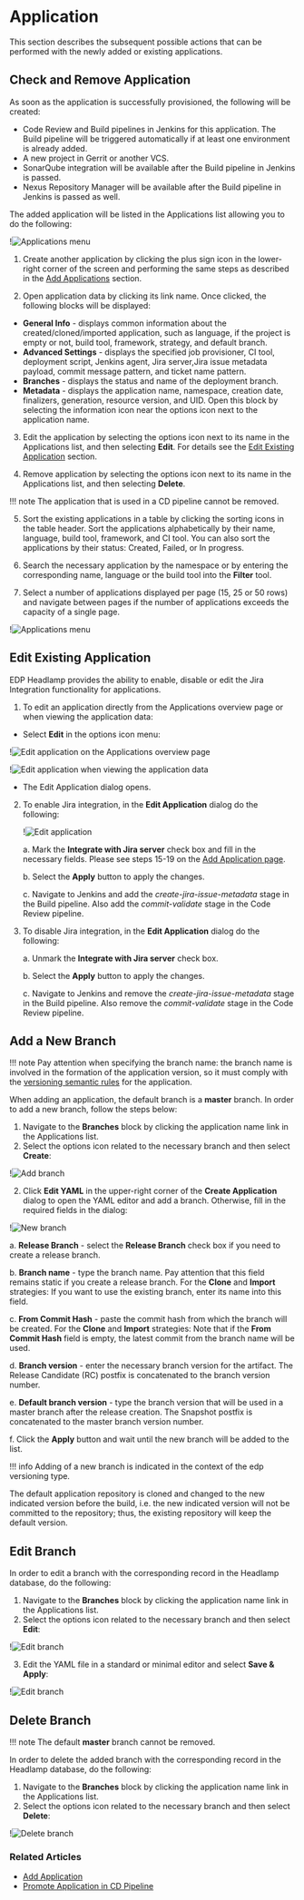 # Application

This section describes the subsequent possible actions that can be performed with the newly added or existing applications.

## Check and Remove Application

As soon as the application is successfully provisioned, the following will be created:

- Code Review and Build pipelines in Jenkins for this application. The Build pipeline will be triggered automatically if at least one environment is already added.
- A new project in Gerrit or another VCS.
- SonarQube integration will be available after the Build pipeline in Jenkins is passed.
- Nexus Repository Manager will be available after the Build pipeline in Jenkins is passed as well.

The added application will be listed in the Applications list allowing you to do the following:

!![Applications menu](../assets/headlamp-user-guide/headlamp-inspect-application-menu.png "Applications menu")

1. Create another application by clicking the plus sign icon in the lower-right corner of the screen and performing the same steps as described in the [Add Applications](add-application.md) section.

2. Open application data by clicking its link name. Once clicked, the following blocks will be displayed:

  * **General Info** - displays common information about the created/cloned/imported application, such as language, if the project is empty or not, build tool, framework, strategy, and default branch.
  * **Advanced Settings** - displays the specified job provisioner, CI tool, deployment script, Jenkins agent, Jira server,Jira issue metadata payload, commit message pattern, and ticket name pattern.
  * **Branches** - displays the status and name of the deployment branch.
  * **Metadata** - displays the application name, namespace, creation date, finalizers, generation, resource version, and UID. Open this block by selecting the information icon near the options icon next to the application name.

3. Edit the application by selecting the options icon next to its name in the Applications list, and then selecting **Edit**. For details see the [Edit Existing Application](#edit-existing-application) section.

4. Remove application by selecting the options icon next to its name in the Applications list, and then selecting **Delete**.

  !!! note
      The application that is used in a CD pipeline cannot be removed.

5. Sort the existing applications in a table by clicking the sorting icons in the table header. Sort the applications alphabetically by their name, language, build tool, framework, and CI tool. You can also sort the applications by their status: Created, Failed, or In progress.

6. Search the necessary application by the namespace or by entering the corresponding name, language or the build tool into the **Filter** tool.

7. Select a number of applications displayed per page (15, 25 or 50 rows)  and navigate between pages if the number of applications exceeds the capacity of a single page.

  !![Applications menu](../assets/headlamp-user-guide/headlamp-inspect-application-menu2.png "Applications menu")

## Edit Existing Application

EDP Headlamp provides the ability to enable, disable or edit the Jira Integration functionality for applications.

1. To edit an application directly from the Applications overview page or when viewing the application data:
  
  - Select **Edit** in the options icon menu:

  !![Edit application on the Applications overview page](../assets/headlamp-user-guide/headlamp-edit-codebase-1.png "Edit application on the Applications overview page")

  !![Edit application when viewing the application data](../assets/headlamp-user-guide/headlamp-edit-codebase-2.png "Edit application when viewing the application data")

  - The Edit Application dialog opens.

2. To enable Jira integration, in the **Edit Application** dialog do the following:

   !![Edit application](../assets/headlamp-user-guide/headlamp-edit-codebase-application.png "Edit application")

   a. Mark the **Integrate with Jira server** check box and fill in the necessary fields. Please see steps 15-19 on the [Add Application page](add-application.md#the-advanced-settings-menu).

   b. Select the **Apply** button to apply the changes.

   c. Navigate to Jenkins and add the _create-jira-issue-metadata_ stage in the Build pipeline. Also add the _commit-validate_ stage in the Code Review pipeline.

3. To disable Jira integration, in the **Edit Application** dialog do the following:

   a. Unmark the **Integrate with Jira server** check box.

   b. Select the **Apply** button to apply the changes.

   c. Navigate to Jenkins and remove the _create-jira-issue-metadata_ stage in the Build pipeline. Also remove the _commit-validate_ stage in the Code Review pipeline.

## Add a New Branch

!!! note
    Pay attention when specifying the branch name: the branch name is involved in the formation of the application version, so it must comply with the [versioning semantic rules](https://semver.org/) for the application.

When adding an application, the default branch is a **master** branch. In order to add a new branch, follow the steps below:

1. Navigate to the **Branches** block by clicking the application name link in the Applications list.
2. Select the options icon related to the necessary branch and then select **Create**:

  !![Add branch](../assets/headlamp-user-guide/headlamp-addbranch1.png "Add branch")

2. Click **Edit YAML** in the upper-right corner of the **Create Application** dialog to open the YAML editor and add a branch. Otherwise, fill in the required fields in the dialog:

  !![New branch](../assets/headlamp-user-guide/headlamp-create-new-branch.png "New branch")

  a. **Release Branch** - select the **Release Branch** check box if you need to create a release branch.

  b. **Branch name** - type the branch name. Pay attention that this field remains static if you create a release branch. For the **Clone** and **Import** strategies: If you want to use the existing branch, enter its name into this field.

  c. **From Commit Hash** - paste the commit hash from which the branch will be created. For the **Clone** and **Import** strategies: Note that if the **From Commit Hash** field is empty, the latest commit from the branch name will be used.

  d. **Branch version** - enter the necessary branch version for the artifact. The Release Candidate (RC) postfix is concatenated to the branch version number.

  e. **Default branch version** - type the branch version that will be used in a master branch after the release creation. The Snapshot postfix is concatenated to the master branch version number.

  f. Click the **Apply** button and wait until the new branch will be added to the list.

!!! info
    Adding of a new branch is indicated in the context of the edp versioning type.

The default application repository is cloned and changed to the new indicated version before the build, i.e. the new indicated version will not be committed to the repository; thus, the existing repository will keep the default version.

## Edit Branch

In order to edit a branch with the corresponding record in the Headlamp database, do the following:

1. Navigate to the **Branches** block by clicking the application name link in the Applications list.
2. Select the options icon related to the necessary branch and then select **Edit**:

  !![Edit branch](../assets/headlamp-user-guide/headlamp-edit-branch.png "Edit branch")

3. Edit the YAML file in a standard or minimal editor and select **Save & Apply**:

  !![Edit branch](../assets/headlamp-user-guide/headlamp-edit-branch-yaml.png "Edit branch")

## Delete Branch

!!! note
    The default **master** branch cannot be removed.

In order to delete the added branch with the corresponding record in the Headlamp database, do the following:

1. Navigate to the **Branches** block by clicking the application name link in the Applications list.
2. Select the options icon related to the necessary branch and then select **Delete**:

  !![Delete branch](../assets/headlamp-user-guide/headlamp-delete-branch.png "Delete branch")

### Related Articles

* [Add Application](add-application.md)
* [Promote Application in CD Pipeline](../use-cases/promotion-procedure.md)